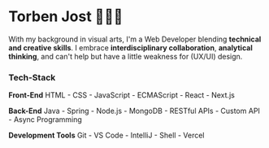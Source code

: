 # Torben Jost :raising_hand:👨‍💻

With my background in visual arts, I'm a Web Developer blending **technical and creative skills**. I embrace **interdisciplinary collaboration**, **analytical thinking**, and can't help but have a little weakness for (UX/UI) design. 

### Tech-Stack

**Front-End**
HTML - CSS - JavaScript - ECMAScript - React - Next.js 

**Back-End**
Java - Spring - Node.js - MongoDB - RESTful APIs - Custom API - Async Programming

**Development Tools**
Git - VS Code - IntelliJ - Shell - Vercel

